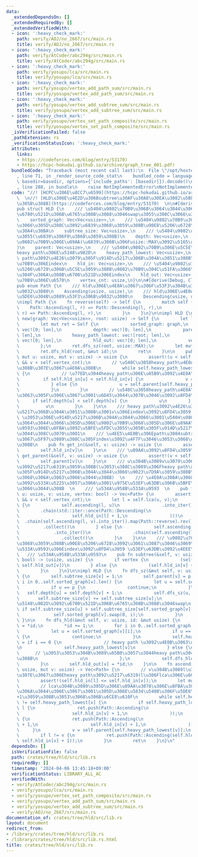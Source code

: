 ```yaml
---
data:
  _extendedDependsOn: []
  _extendedRequiredBy: []
  _extendedVerifiedWith:
  - icon: ':heavy_check_mark:'
    path: verify/AOJ/no_2667/src/main.rs
    title: verify/AOJ/no_2667/src/main.rs
  - icon: ':heavy_check_mark:'
    path: verify/AtCoder/abc294g/src/main.rs
    title: verify/AtCoder/abc294g/src/main.rs
  - icon: ':heavy_check_mark:'
    path: verify/yosupo/lca/src/main.rs
    title: verify/yosupo/lca/src/main.rs
  - icon: ':heavy_check_mark:'
    path: verify/yosupo/vertex_add_path_sum/src/main.rs
    title: verify/yosupo/vertex_add_path_sum/src/main.rs
  - icon: ':heavy_check_mark:'
    path: verify/yosupo/vertex_add_subtree_sum/src/main.rs
    title: verify/yosupo/vertex_add_subtree_sum/src/main.rs
  - icon: ':heavy_check_mark:'
    path: verify/yosupo/vertex_set_path_composite/src/main.rs
    title: verify/yosupo/vertex_set_path_composite/src/main.rs
  _isVerificationFailed: false
  _pathExtension: rs
  _verificationStatusIcon: ':heavy_check_mark:'
  attributes:
    links:
    - https://codeforces.com/blog/entry/53170)
    - https://hcpc-hokudai.github.io/archive/graph_tree_001.pdf)
  bundledCode: "Traceback (most recent call last):\n  File \"/opt/hostedtoolcache/Python/3.10.14/x64/lib/python3.10/site-packages/onlinejudge_verify/documentation/build.py\"\
    , line 71, in _render_source_code_stat\n    bundled_code = language.bundle(stat.path,\
    \ basedir=basedir, options={'include_paths': [basedir]}).decode()\n  File \"/opt/hostedtoolcache/Python/3.10.14/x64/lib/python3.10/site-packages/onlinejudge_verify/languages/rust.py\"\
    , line 288, in bundle\n    raise NotImplementedError\nNotImplementedError\n"
  code: "//! [HCPC\u306E\u8CC7\u6599](https://hcpc-hokudai.github.io/archive/graph_tree_001.pdf)\
    \  \n//! [HLD\u306E\u4E2D\u306Bsubtree\u30AF\u30A8\u30EA\u3082\u5BFE\u5FDC\u3055\
    \u305B\u308B](https://codeforces.com/blog/entry/53170)  \n\n#[derive(Debug)]\n\
    pub struct HLD {\n    /// \u5404\u9802\u70B9\u306B\u3064\u3044\u3066\u3001heavypath(descending)\u304C\
    \u6700\u521D\u306B\u6765\u308B\u3088\u3046swap\u3055\u308C\u3066\u3044\u308B\n\
    \    sorted_graph: Vec<Vec<usize>>,\n    /// \u5404\u9802\u70B9\u306B\u3064\u3044\
    \u3066\u305D\u308C\u3092\u6839\u3068\u3059\u308B\u90E8\u5206\u6728\u306E\u30B5\
    \u30A4\u30BA\n    subtree_size: Vec<usize>,\n    /// \u5404\u9802\u70B9\u306E\u6DF1\
    \u3055(\u6839\u306F0\u3068\u3059\u308B)\n    depth: Vec<usize>,\n    /// \u5404\
    \u9802\u70B9\u306E\u89AA(\u6839\u306B\u306Fusize::MAX\u3092\u5165\u308C\u308B\
    )\n    parent: Vec<usize>,\n    /// \u5404\u9802\u70B9\u306E\u5C5E\u3059\u308B\
    heavy path\u306E\u5148\u982D\n    heavy_path_lowest: Vec<usize>,\n    /// heavy\
    \ path\u3092\u4E26\u3079\u305F\u914D\u5217\u306B\u304A\u3051\u308B\u5404\u9802\
    \u70B9\u306Eindex\n    hld_in: Vec<usize>,\n    /// \u5404\u9802\u70B9\u306E\u90E8\
    \u5206\u6728\u306B\u5C5E\u3059\u308B\u9802\u70B9\u304C\u51FA\u3066\u3053\u306A\
    \u304F\u306A\u308B\u6700\u521D\u306Eindex\n    hld_out: Vec<usize>,\n    /// \u9802\
    \u70B9\u306E\u6570\n    vertex_cnt: usize,\n}\n\n#[derive(Debug, Clone, Copy)]\n\
    pub enum Path {\n    /// hld\u306E\u4E0A\u3067\u306F\u53F3\u304B\u3089\u5DE6\u306B\
    \u9032\u3080\n    Ascending(usize, usize),\n    /// hld\u306E\u4E0A\u3067\u306F\
    \u5DE6\u304B\u3089\u53F3\u306B\u9032\u3080\n    Descending(usize, usize),\n}\n\
    \nimpl Path {\n    fn reverse(self) -> Self {\n        match self {\n        \
    \    Path::Ascending(l, r) => Path::Descending(l, r),\n            Path::Descending(l,\
    \ r) => Path::Ascending(l, r),\n        }\n    }\n}\n\nimpl HLD {\n    pub fn\
    \ new(graph: Vec<Vec<usize>>, root: usize) -> Self {\n        let len = graph.len();\n\
    \        let mut ret = Self {\n            sorted_graph: graph,\n            subtree_size:\
    \ vec![0; len],\n            depth: vec![0; len],\n            parent: vec![usize::MAX;\
    \ len],\n            heavy_path_lowest: vec![root; len],\n            hld_in:\
    \ vec![0; len],\n            hld_out: vec![0; len],\n            vertex_cnt: len,\n\
    \        };\n        ret.dfs_sz(root, usize::MAX);\n        let mut id = 0;\n\
    \        ret.dfs_hld(root, &mut id);\n        ret\n    }\n\n    pub fn lca(&self,\
    \ mut u: usize, mut v: usize) -> usize {\n        assert!(u < self.vertex_cnt\
    \ && v < self.vertex_cnt);\n        // \u540C\u3058heavy_path\u4E0A\u306B\u4E57\
    \u308B\u307E\u3067\u4E0A\u308B\n        while self.heavy_path_lowest[u] != self.heavy_path_lowest[v]\
    \ {\n            // \u77ED\u3044heavy_path\u306E\u65B9\u3092\u4E0A\u308B\n   \
    \         if self.hld_in[u] < self.hld_in[v] {\n                v = self.parent[self.heavy_path_lowest[v]];\n\
    \            } else {\n                u = self.parent[self.heavy_path_lowest[u]];\n\
    \            }\n        }\n        // \u540C\u3058heavy_path\u4E0A\u306B\u4E57\
    \u3063\u305F\u306E\u3067\u3001\u6D45\u3044\u307B\u3046\u3092\u8FD4\u3059\n   \
    \     if self.depth[u] < self.depth[v] {\n            u\n        } else {\n  \
    \          v\n        }\n    }\n\n    /// heavy path\u3092\u4E26\u3079\u305F\u914D\
    \u5217\u306B\u304A\u3051\u308B\u3001v\u306Eindex\u3092\u8FD4\u3059  \n    ///\
    \ \u3053\u306E\u914D\u5217\u306B\u304A\u3044\u3066\u3001\u5404\u9802\u70B9\u306B\
    \u3064\u3044\u3066\u305D\u306E\u9802\u70B9\u3068\u305D\u306E\u89AA\u3068\u306E\
    \u9593\u306E\u8FBA\u3092\u5BFE\u5FDC\u3055\u305B\u305F\u914D\u5217\u3092\u7528\
    \u3044\u308C\u3070\u3001\n    /// \u4EE5\u4E0B\u306Epath\u3084subtree\u95A2\u6570\
    \u3067\u5F97\u3089\u308C\u305Findex\u3092\u4F7F\u3046\u3053\u3068\u304C\u3067\u304D\
    \u308B\n    pub fn get_in(&self, v: usize) -> usize {\n        assert!(v < self.vertex_cnt);\n\
    \        self.hld_in[v]\n    }\n\n    /// \u89AA\u3092\u8FD4\u3059\n    pub fn\
    \ get_parent(&self, v: usize) -> usize {\n        assert!(v < self.vertex_cnt);\n\
    \        self.parent[v]\n    }\n\n    /// u\u304B\u3089v\u3078\u306E\u30D1\u30B9\
    \u3092\u5217\u6319\u3059\u308B(\u3053\u308C\u3089\u306Fheavy path\u3092\u4E26\u3079\
    \u305F\u914D\u5217\u306B\u304A\u3044\u3066\u9023\u7D9A\u3059\u308B\u533A\u9593\
    \u3068\u306A\u3063\u3066\u3044\u308B)  \n    /// \u4E0A\u308A\u3068\u4E0B\u308A\
    \u3092\u533A\u5225\u3057\u3066\u3001\u975E\u53EF\u63DB\u306B\u5BFE\u5FDC\u3057\
    \u3066\u3044\u308B  \n    /// \u534A\u958B\u533A\u9593  \n    pub fn path(&self,\
    \ u: usize, v: usize, vertex: bool) -> Vec<Path> {\n        assert!(u < self.vertex_cnt\
    \ && v < self.vertex_cnt);\n        let l = self.lca(u, v);\n        if vertex\
    \ {\n            self.ascending(l, u)\n                .into_iter()\n        \
    \        .chain(std::iter::once(Path::Descending(\n                    self.hld_in[l],\n\
    \                    self.hld_in[l] + 1,\n                )))\n              \
    \  .chain(self.ascending(l, v).into_iter().map(Path::reverse).rev())\n       \
    \         .collect()\n        } else {\n            self.ascending(l, u)\n   \
    \             .into_iter()\n                .chain(self.ascending(l, v).into_iter().map(Path::reverse).rev())\n\
    \                .collect()\n        }\n    }\n\n    /// \u9802\u70B9v\u3092\u6839\
    \u3068\u3059\u308B\u90E8\u5206\u6728\u3092\u3061\u3087\u3046\u3069\u542B\u3080\
    \u533A\u9593\u306Eindex\u3092\u8FD4\u3059 \u53EF\u63DB\u3092\u4EEE\u5B9A  \n \
    \   /// \u534A\u958B\u533A\u9593\n    pub fn subtree(&self, v: usize, vertex:\
    \ bool) -> (usize, usize) {\n        if vertex {\n            (self.hld_in[v],\
    \ self.hld_out[v])\n        } else {\n            (self.hld_in[v] + 1, self.hld_out[v])\n\
    \        }\n    }\n}\n\nimpl HLD {\n    fn dfs_sz(&mut self, v: usize, p: usize)\
    \ {\n        self.subtree_size[v] = 1;\n        self.parent[v] = p;\n        for\
    \ i in 0..self.sorted_graph[v].len() {\n            let u = self.sorted_graph[v][i];\n\
    \            if u == p {\n                continue;\n            }\n         \
    \   self.depth[u] = self.depth[v] + 1;\n            self.dfs_sz(u, v);\n     \
    \       self.subtree_size[v] += self.subtree_size[u];\n            // heavy path\u306E\
    \u5148\u982D\u3092\u6700\u521D\u306B\u6765\u308B\u3088\u3046swap\n           \
    \ if self.subtree_size[u] > self.subtree_size[self.sorted_graph[v][0]] {\n   \
    \             self.sorted_graph[v].swap(0, i);\n            }\n        }\n   \
    \ }\n\n    fn dfs_hld(&mut self, v: usize, id: &mut usize) {\n        self.hld_in[v]\
    \ = *id;\n        *id += 1;\n        for i in 0..self.sorted_graph[v].len() {\n\
    \            let u = self.sorted_graph[v][i];\n            if u == self.parent[v]\
    \ {\n                continue;\n            }\n            self.heavy_path_lowest[u]\
    \ = if i == 0 {\n                // heavy path \u3092\u4E0B\u3063\u3066\u3044\u308B\
    \n                self.heavy_path_lowest[v]\n            } else {\n          \
    \      // \u3053\u3053\u304B\u3089\u65B0\u3057\u3044heavy path\u304C\u59CB\u307E\
    \u308B\n                u\n            };\n            self.dfs_hld(u, id);\n\
    \        }\n        self.hld_out[v] = *id;\n    }\n\n    fn ascending(&self, l:\
    \ usize, mut v: usize) -> Vec<Path> {\n        // v\u304B\u3089l\u3078\u4E0A\u308B\
    \u307E\u3067\u306Eheavy path\u3092\u5217\u6319(l\u306Flca\u306E\u60F3\u5B9A)\n\
    \        assert!(self.hld_in[l] <= self.hld_in[v]);\n        let mut ret = vec![];\n\
    \        // lca\u304B\u3089\u305D\u306E\u89AA\u3078\u306E\u8FBA\u306F\u542B\u307E\
    \u306A\u3044\u306E\u3067\u3001\u305D\u306E\u5834\u5408\u306F\u5DE6\u8FBA\u3092\
    +1\u3059\u308B\u3053\u3068\u306B\u6CE8\u610F\n        while self.heavy_path_lowest[l]\
    \ != self.heavy_path_lowest[v] {\n            if self.heavy_path_lowest[v] !=\
    \ l {\n                ret.push(Path::Ascending(\n                    self.hld_in[self.heavy_path_lowest[v]],\n\
    \                    self.hld_in[v] + 1,\n                ));\n            } else\
    \ {\n                ret.push(Path::Ascending(\n                    self.hld_in[self.heavy_path_lowest[v]]\
    \ + 1,\n                    self.hld_in[v] + 1,\n                ));\n       \
    \     }\n            v = self.parent[self.heavy_path_lowest[v]];\n        }\n\
    \        if l != v {\n            ret.push(Path::Ascending(self.hld_in[l] + 1,\
    \ self.hld_in[v] + 1));\n        }\n        ret\n    }\n}\n"
  dependsOn: []
  isVerificationFile: false
  path: crates/tree/hld/src/lib.rs
  requiredBy: []
  timestamp: '2024-04-06 13:45:18+09:00'
  verificationStatus: LIBRARY_ALL_AC
  verifiedWith:
  - verify/AtCoder/abc294g/src/main.rs
  - verify/yosupo/lca/src/main.rs
  - verify/yosupo/vertex_set_path_composite/src/main.rs
  - verify/yosupo/vertex_add_path_sum/src/main.rs
  - verify/yosupo/vertex_add_subtree_sum/src/main.rs
  - verify/AOJ/no_2667/src/main.rs
documentation_of: crates/tree/hld/src/lib.rs
layout: document
redirect_from:
- /library/crates/tree/hld/src/lib.rs
- /library/crates/tree/hld/src/lib.rs.html
title: crates/tree/hld/src/lib.rs
---
```

